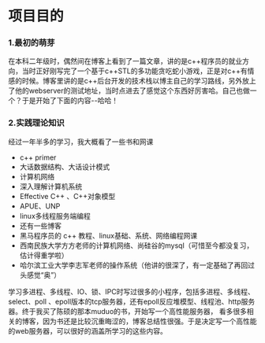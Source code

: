 # 项目目的



### 1.最初的萌芽

在本科二年级时，偶然间在博客上看到了一篇文章，讲的是c++程序员的就业方向，当时正好刚写完了一个基于c++STL的多功能贪吃蛇小游戏，正是对c++有情感的时候。博客里讲的是c++后台开发的技术栈以博主自己的学习路线，另外放上了他的webserver的测试地址，当时点进去了感觉这个东西好厉害哈。自己也做一个？于是开始了下面的内容--哈哈！

###  2.实践理论知识

经过一年半多的学习，我大概看了一些书和网课

* c++ primer                                                        
* 大话数据结构、大话设计模式
* 计算机网络
* 深入理解计算机系统
* Effective C++ 、C++对象模型
* APUE、UNP
* linux多线程服务端编程
* 还有一些博客
* 黑马程序员的 c++ 教程、linux基础、系统、网络编程网课
* 西南民族大学方方老师的计算机网络、尚硅谷的mysql（可惜至今都没复习，估计得重学啦）
* 哈尔滨工业大学李志军老师的操作系统（他讲的很深了，有一定基础了再回过头感觉“奥”）

学习多进程、多线程、IO、锁、IPC时写过很多的小程序，包括多进程、多线程、select、poll 、epoll版本的tcp服务器，还有epoll反应堆模型、线程池、http服务器。终于我买了陈硕的那本muduo的书，开始写一个高性能服务器，
看多很多相关的博客，因为书还是比较沉重晦涩的，博客总结性很强。于是决定写一个高性能的web服务器，可以很好的涵盖所学习的这些内容。